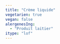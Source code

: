```yaml
---
title: "Crème liquide"
vegetarien: true
vegan: false
alergenesIng:
  - "Produit laitier"
itype: "lof"
---
```

